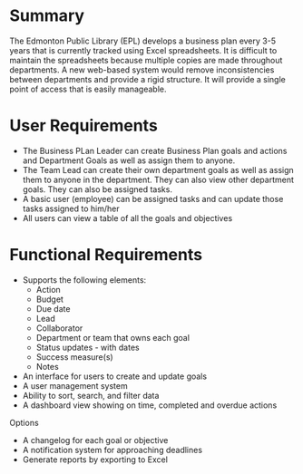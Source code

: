 Summary
=======
The Edmonton Public Library (EPL) develops a business plan every 3-5 years
that is currently tracked using Excel spreadsheets. It is difficult to
maintain the spreadsheets because multiple copies are made throughout
departments. A new web-based system would remove inconsistencies between
departments and provide a rigid structure. It will provide a single point of
access that is easily manageable.


User Requirements
=================
- The Business PLan Leader can create Business Plan goals and actions and
  Department Goals as well as assign them to anyone.
- The Team Lead can create their own department goals as well as assign 
  them to anyone in the department.  They can also view other department 
  goals.  They can also be assigned tasks.
- A basic user (employee) can be assigned tasks and can update those tasks
  assigned to him/her 
- All users can view a table of all the goals and objectives 


Functional Requirements
=======================
- Supports the following elements:
  - Action
  - Budget
  - Due date
  - Lead
  - Collaborator
  - Department or team that owns each goal
  - Status updates - with dates
  - Success measure(s)
  - Notes
- An interface for users to create and update goals
- A user management system
- Ability to sort, search, and filter data
- A dashboard view showing on time, completed and overdue actions

Options
- A changelog for each goal or objective
- A notification system for approaching deadlines
- Generate reports by exporting to Excel



